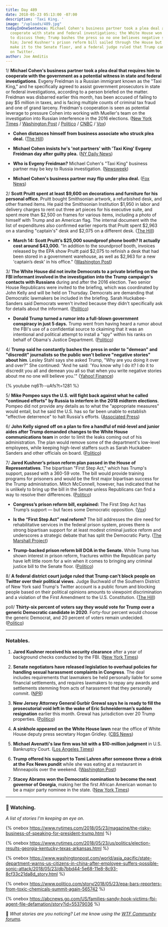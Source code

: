 ```yaml
---
title: Day 489
date: 2018-05-23 05:13:00 -07:00
description: 'Taxi King. '
image: "/uploads/489.jpg"
todayInOneSentence: Michael Cohen's business partner took a plea deal and agreed to
  cooperate with state and federal investigations; the White House won't invite Democrats
  to discuss them; Trump bashes the press so no one believes negative stories about
  him; Jared Kushner's prison reform bill sailed through the House but likely won't
  make it to the Senate floor, and a federal judge ruled that Trump can't block people
  on Twitter.
author: Joe Amditis
---
```


1/ **Michael Cohen's business partner took a plea deal that requires him to cooperate with the government as a potential witness in state and federal investigations**. Evgeny Freidman is a Russian immigrant known as the "Taxi King," and he specifically agreed to assist government prosecutors in state or federal investigations, according to a person briefed on the matter. Freidman was disbarred earlier this month, has been accused of failing to pay $5 million in taxes, and is facing multiple counts of criminal tax fraud and one of grand larceny. Freidman's cooperation is seen as potential leverage to pressure Cohen into working with Mueller's team on the investigation into Russian interference in the 2016 elections. ([New York Times](https://www.nytimes.com/2018/05/22/nyregion/michael-cohen-trump-taxi-cooperation.html) / [Washington Post](https://www.washingtonpost.com/news/the-fix/wp/2018/05/22/a-big-shoe-drops-in-the-mueller-probe-as-the-taxi-king-flips/?noredirect=on) / [Politico](https://www.politico.com/story/2018/05/23/evgeny-freidman-cohen-partner-pleads-guilty-603435) / [CNBC](https://www.cnbc.com/2018/05/22/michael-cohens-business-partner-evgeny-freidman-agrees-to-cooperate-as-part-of-plea-deal-nyt.html) / [Vox](https://www.vox.com/2018/5/22/17382138/michael-cohen-evgeny-freidman-taxi-king))

* **Cohen distances himself from business associate who struck plea deal.** ([The Hill](http://thehill.com/blogs/blog-briefing-room/388958-cohen-distances-himself-from-business-associate-who-struck-plea-deal))

* **Michael Cohen insists he's 'not partners' with 'Taxi King' Evgeny Freidman day after guilty plea.** ([NY Daily News](http://www.nydailynews.com/news/politics/michael-cohen-not-connected-taxi-big-evgeny-freidman-article-1.4005203))

* **Who is Evgeny Freidman?** Michael Cohen's "Taxi King" business partner may be key to Russia investigation. ([Newsweek](http://www.newsweek.com/michael-cohen-evgeny-freidman-russia-investigation-trump-mueller-939851))

* **Michael Cohen's business partner may flip under plea deal.** ([Fox News](http://www.foxnews.com/politics/2018/05/23/michael-cohens-business-partner-may-flip-under-plea-deal.html))

2/ **Scott Pruitt spent at least $9,600 on decorations and furniture for his personal office**. Pruitt bought Smithsonian artwork, a refurbished desk, and other framed items. He paid the Smithsonian Institution $1,950 in labor and delivery charges to rent out three art pieces for his executive suite, and spent more than $2,500 on frames for various items, including a photo of himself with Trump and an American flag. The internal document with the list of expenditures also confirmed earlier reports that Pruitt spent $2,963 on a standing "captain's" desk and $2,075 on a different desk. ([The Hill](http://thehill.com/policy/energy-environment/388895-pruitt-spent-at-least-9600-on-office-decor-restored-desks-email))

* **March 14: Scott Pruitt’s $25,000 soundproof phone booth? It actually cost around $43,000.** "In addition to the soundproof booth, invoices released by the EPA show Pruitt paid $2,075 to refinish a desk that had been stored in a government warehouse, as well as $2,963 for a new 'captain’s desk' in his office." ([Washington Post](https://www.washingtonpost.com/news/energy-environment/wp/2018/03/14/scott-pruitts-25000-soundproof-phone-booth-it-actually-cost-more-like-43000/?utm_term=.2ed8399c4d9a))

3/ **The White House did not invite Democrats to a private briefing on the FBI informant involved in the investigation into the Trump campaign's contacts with Russians** during and after the 2016 election. Two senior House Republicans were invited to the briefing, which was coordinated by John Kelly and will be held on Thursday. Democrats are demanding that Democratic lawmakers be included in the briefing. Sarah Huckabee-Sanders said Democrats weren't invited because they didn't specifically ask for details about the informant. ([Politico](https://www.politico.com/story/2018/05/22/fbi-informant-meeting-doj-gop-democrats-white-house-603275))

* **Donald Trump turned a rumor into a full-blown government conspiracy in just 5 days.** Trump went from having heard a rumor about the FBI's use of a confidential source to ckaiming that it was an intentional and political attempt to install a "spy" within his ranks on behalf of Obama's Justice Department. ([Politico](https://www.cnn.com/2018/05/23/politics/donald-trump-spygate/index.html))

4/ **Trump said he constantly bashes the press  in order to "demean" and "discredit" journalists so the public won't believe "negative stories" about him**. Lesley Stahl says she asked Trump, "Why are you doing it over and over?" She continued: "And he said: 'You know why I do it? I do it to discredit you all and demean you all so that when you write negative stories about me no one will believe you.'" ([Yahoo! Finance](https://uk.finance.yahoo.com/news/trump-told-lesley-stahl-bashes-200400865.html?soc_src=social-sh&soc_trk=tw))

{% youtube nq6Tt--uAfs?t=1281 %}

5/ **Mike Pompeo says the U.S. will fight back against what he called "continued efforts" by Russia to interfere in the 2018 midterm elections**. Pompeo did not provide any details as to what the "appropriate measures" would entail, but he said the U.S. has so far been unable to establish "effective deterrence" to halt Russia's efforts. ([Associated Press](https://apnews.com/8e511489492b4e0f8b8918c7354d26e4))

6/ **John Kelly signed off on a plan to fire a handful of mid-level and junior aides after Trump demanded changes to the White House communications team** in order to limit the leaks coming out of his administration. The plan would remove some of the department's low-level employees, while keeping high-level staffers such as Sarah Huckabee-Sanders and other officials on board. ([Politico](https://www.politico.com/story/2018/05/22/trump-communications-team-changes-603417))

7/ **Jared Kushner’s prison reform plan passed** **in the House of Representatives**. The bipartisan "First Step Act," which has Trump's support, passed with a 360-59 vote. The bill would provide training programs for prisoners and would be the first major bipartisan success for the Trump administration. Mitch McConnell, however, has indicated that he is unlikely to bring up the bill in the Senate unless Republicans can find a way to resolve their differences. ([Politico](https://www.politico.com/story/2018/05/22/house-easily-passes-prison-reform-bill-backed-by-white-house-603333))

* **Congress’s prison reform bill, explained:** The First Step Act has Trump’s support — but faces some Democratic opposition. ([Vox](https://www.vox.com/policy-and-politics/2018/5/22/17377324/first-step-act-prison-reform-congress))

* **Is the “First Step Act” real reform?** The bill addresses the dire need for rehabilitative services in the federal prison system, proves there is strong bipartisan support for at least modest criminal justice reform and underscores a strategic debate that has split the Democratic Party. ([The Marshall Project](https://www.themarshallproject.org/2018/05/22/is-the-first-step-act-real-reform))

* **Trump-backed prison reform bill DOA in the Senate.** While Trump has shown interest in prison reform, fractures within the Republican party have left little room for a win when it comes to bringing any criminal justice bill to the Senate floor. ([Politico](https://www.politico.com/story/2018/05/21/trump-prison-reform-senate-601983))

8/ **A federal district court judge ruled that Trump can't block people on Twitter over their political views**. Judge Buchwald of the Southern District of New York said Trump's Twitter account is a public forum and blocking people based on their political opinions amounts to viewpoint discrimination and a violation of the First Amendment to the U.S. Constitution. ([The Hill](http://thehill.com/regulation/389021-judge-rules-trump-cant-block-users-on-twitter)) 

poll/ **Thirty-six percent of voters say they would vote for Trump over a generic Democratic candidate in 2020**. Forty-four percent would choose the generic Democrat, and 20 percent of voters remain undecided. ([Politico](https://www.politico.com/story/2018/05/23/trump-democrats-2020-election-603421))

---

### Notables.

1. **Jared Kushner received his security clearance** after a year of background checks conducted by the FBI. ([New York Times](https://www.nytimes.com/2018/05/23/us/politics/jared-kushner-security-clearance.html))

2. **Senate negotiators have released legislation to overhaul policies for handling sexual harassment complaints in Congress**. The deal includes requirements that lawmakers be held personally liable for some financial settlements, and requires lawmakers to repay any awards and settlements stemming from acts of harassment that they personally commit. ([NPR](https://www.npr.org/2018/05/22/613422280/senators-reach-tentative-deal-on-sexual-harassment-legislation))

3. **New Jersey Attorney General Gurbir Grewal says he is ready to  fill the prosecutorial void left in the wake of Eric Schneiderman’s sudden resignation** earlier this month. Grewal has jurisdiction over 20 Trump properties. ([Politico](https://www.politico.com/story/2018/05/23/new-jersey-attorney-general-trump-603284))

4. **A sinkhole appeared on the White House lawn** near the office of White House deputy press secretary Hogan Gridley. ([CBS News](https://www.cbsnews.com/news/sinkhole-appears-on-white-house-lawn/))

5. **Michael Avenatti's law firm was hit with a $10-million judgment** in U.S. Bankruptcy Court. ([Los Angeles Times](http://www.latimes.com/politics/la-na-pol-avenatti-bankruptcy-20180522-story.html))

6. **Trump offered his support to Tomi Lahren after someone threw a drink at the Fox News pundit** while she was eating at a restaurant in Minneapolis over the weekend. ([Washington Post](https://www.washingtonpost.com/politics/trump-takes-to-twitter-to-support-fox-news-pundit-who-had-a-drink-thrown-at-her/2018/05/23/e6c0b856-5e7e-11e8-9ee3-49d6d4814c4c_story.html))

7. **Stacey Abrams won the Democratic nomination to become the next governor of Georgia**, making her the first African American woman to be a major party nominee in the state. ([New York Times](https://www.nytimes.com/2018/05/22/us/politics/georgia-primary-abrams-results.html))

---

### 👀 Watching.

*A list of stories I'm keeping an eye on*.

{% onebox https://www.nytimes.com/2018/05/23/magazine/the-risky-business-of-speaking-for-president-trump.html %}

{% onebox  https://www.nytimes.com/2018/05/23/us/politics/election-results-georgia-kentucky-texas-arkansas.html %}

{% onebox https://www.washingtonpost.com/world/asia_pacific/state-department-warns-us-citizens-in-china-after-employee-suffers-possible-sonic-attack/2018/05/23/db7bbd44-5e68-11e8-8c93-8cf33c21da8d_story.html %}

{% onebox https://www.politico.com/story/2018/05/23/epa-bars-reporters-from-toxic-chemicals-summit-again-565742 %}

{% onebox https://abcnews.go.com/US/families-sandy-hook-victims-fbi-agent-file-defamation/story?id=55379036 %}

💬 *What stories are you noticing? Let me know using the [WTF Community forums](https://talk.whatthefuckjusthappenedtoday.com/).*